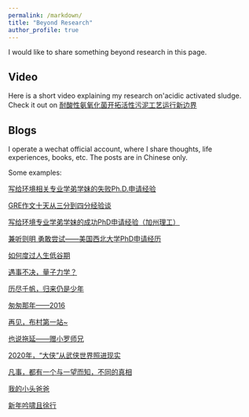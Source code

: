 ```yaml
---
permalink: /markdown/
title: "Beyond Research"
author_profile: true
---
```


I would like to share something beyond research in this page.

## Video
Here is a short video explaining my research on'acidic activated sludge. Check it out on [耐酸性氨氧化菌开拓活性污泥工艺运行新边界](https://mp.weixin.qq.com/s/HqQNaZI8qtg2ic3rHaEnCg)


## Blogs
I operate a wechat official account, where I share thoughts, life experiences, books, etc. The posts are in Chinese only.

Some examples:

[写给环境相关专业学弟学妹的失败Ph.D.申请经验](https://mp.weixin.qq.com/s/GrZZXonAg4jm2yyFNen4KQ)

[GRE作文十天从三分到四分经验谈](https://mp.weixin.qq.com/s/1eODwKXiKOBoB_ZUwQA9XA)

[写给环境专业学弟学妹的成功PhD申请经验（加州理工）](https://mp.weixin.qq.com/s/hx06v_71JeO6vG4KrV0osQ)

[兼听则明 勇敢尝试——美国西北大学PhD申请经历](https://mp.weixin.qq.com/s/5kimBnLofWGw3-hi6yIOew)

[如何度过人生低谷期](https://mp.weixin.qq.com/s/kpeZS2oRTc8Qjd8e13-3Ew)

[遇事不决，量子力学？](https://mp.weixin.qq.com/s/XKmv-tFvCP4Yc-Zozj3yJA)

[历尽千帆，归来仍是少年](https://mp.weixin.qq.com/s/uBW5TQR1z6WlvMQq5QdvEA)

[匆匆那年——2016](https://mp.weixin.qq.com/s/HHH7MYQ4nZrEROZ55OfIWw)

[再见，布村第一站~](https://mp.weixin.qq.com/s/yjJ7aSBA42rDvVa02Jtswg)

[也说拖延——赠小罗师兄](https://mp.weixin.qq.com/s/T69o-nZZLNTght-F3bP2yg)

[2020年，“大侠”从武侠世界照进现实](https://mp.weixin.qq.com/s/qAzNphNz_85eXNQ8qKeFHQ)

[凡事，都有一个与一望而知，不同的真相](https://mp.weixin.qq.com/s/RZIyWvdOxcIa788IwvMn3g)

[我的小头爸爸](https://mp.weixin.qq.com/s/x1eOf03bVMdY47Lw1FXenQ)

[新年吟啸且徐行](https://mp.weixin.qq.com/s/blnyX04q2_pZ6VmXFUYWxw)


